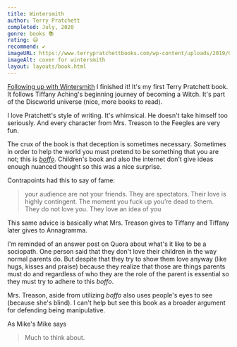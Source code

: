 ```yaml
---
title: Wintersmith
author: Terry Pratchett
completed: July, 2020
genre: books 📚
rating: 😃
recommend: ✔️
imageURL: https://www.terrypratchettbooks.com/wp-content/uploads/2019/04/wintersmith-pb-us.jpg
imageAlt: cover for wintersmith
layout: layouts/book.html
---
```


[Following up with Wintersmith](https://smolnotes.netlify.app/about/) I finished it! It's my first Terry Pratchett book. It follows Tiffany Aching's beginning journey of becoming a Witch. It's part of the Discworld universe (nice, more books to read).

I love Pratchett's style of writing. It's whimsical. He doesn't take himself too seriously. And every character from Mrs. Treason to the Feegles are very fun.

The crux of the book is that deception is sometimes necessary. Sometimes in order to help the world you must pretend to be something that you are not; this is [*boffo*](http://wiki.lspace.org/mediawiki/Boffo_(Concept)). Children's book and also the internet don't give ideas enough nuanced thought so this was a nice surprise. 

Contrapoints had this to say of fame:

> your audience are not your friends. They are spectators. Their love is highly contingent. The moment you fuck up you’re dead to them. They do not love you. They love an idea of you

This same advice is basically what Mrs. Treason gives to Tiffany and Tiffany later gives to Annagramma. 

I'm reminded of an answer post on Quora about what's it like to be a sociopath. One person said that they don't love their children in the way normal parents do. But despite that they try to show them love anyway (like hugs, kisses and praise) because they realize that those are things parents must do and regardless of who they are the role of the parent is essential so they must try to adhere to this *boffo*. 

Mrs. Treason, aside from utilizing *boffo* also uses people's eyes to see (because she's blind). I can't help but see this book as a broader argument for defending being manipulative. 

As Mike's Mike says

> Much to think about.







